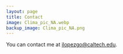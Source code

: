 ```yaml
---
layout: page
title: Contact
image: Clima_pic_NA.webp
backup_image: Clima_pic_NA.png
---
```


You can contact me at ilopezgo@caltech.edu.
